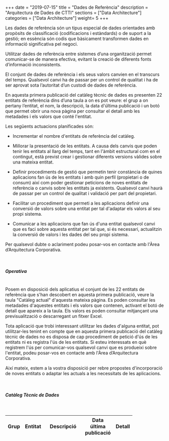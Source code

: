 +++
date        = "2019-07-15"
title       = "Dades de Referència"
description = "Arquitectura de Dades de CTTI"
sections    = ["Data Architecture"]
categories  = ["Data Architecture"]
weight= 5
+++

Les dades de referència són un tipus especial de dades orientades amb propòsits de classificació (codificacions i estàndards) o de suport a la gestió; en essència són codis que bàsicament transformen dades en informació significativa pel negoci. 

Utilitzar dades de referència entre sistemes d’una organització permet comunicar-se de manera efectiva, evitant la creació de diferents fonts d’informació inconsistents.

El conjunt de dades de referència i els seus valors canvien en el transcurs del temps. Qualsevol canvi ha de passar per un control de qualitat i ha de ser aprovat sota l’autoritat d’un custodi de dades de referència. 

En aquesta primera publicació del catàleg tècnic de dades es presenten 22 entitats de referència dins d’una taula a on es pot veure: el grup a on pertany l’entitat, el nom, la descripció, la data d'última publicació i un botó que permet obrir una nova pàgina per consultar el detall amb les metadades i els valors que conté l'entitat.

Les següents actuacions planificades són:

- Incrementar el nombre d'entitats de referència del catàleg.

- Millorar la presentació de les entitats. A causa dels canvis que poden tenir les entitats al llarg del temps, tant en l'àmbit estructural com en el contingut, està previst crear i gestionar diferents versions vàlides sobre una mateixa entitat.

- Definir procediments de gestió que permetin tenir constància de quines aplicacions fan ús de les entitats i amb quin perfil (propietari o de consum) així com poder gestionar peticions de noves entitats de referència o canvis sobre les entitats ja existents. Qualsevol canvi haurà de passar per un control de qualitat i validació per part del propietari.

- Facilitar un procediment que permeti a les aplicacions definir una conversió de valors sobre una entitat per tal d'adaptar els valors al seu propi sistema.

- Comunicar a les aplicacions que fan ús d'una entitat qualsevol canvi que es faci sobre aquesta entitat per tal que, si és necessari, actualitzin la conversió de valors i les dades del seu propi sistema.


Per qualsevol dubte o aclariment podeu posar-vos en contacte amb l'Àrea d’Arquitectura Corporativa.


<br/>
<h5>Operativa</h5>
<br/>
Posem en disposició dels aplicatius el conjunt de les 22 entitats de referència que s'han descobert en aquesta primera publicació, veure la taula "Catàleg actual" d'aquesta mateixa pàgina. Es poden consultar les metadades d'aquestes entitats i els valors que contenen, activant el botó de detall que apareix a la taula. Els valors es poden consultar mitjançant una previsualització o descarregant un fitxer Excel.

Tota aplicació que trobi interessant utilitzar les dades d'alguna entitat, pot utilitzar-les tenint en compte que en aquesta primera publicació del catàleg tècnic de dades no es disposa de cap procediment de petició d'ús de les entitats ni es registra l'ús de les entitats. Si esteu interessats en què registrem l'ús per comunicar-vos qualsevol canvi que es produeixi sobre l'entitat, podeu posar-vos en contacte amb l'Àrea d’Arquitectura Corporativa.

Així mateix, estem a la vostra disposició per rebre propostes d'incorporació de noves entitats o adaptar les actuals a les necessitats de les aplicacions.



<br/>
<h5>Catàleg Tècnic de Dades</h5>
<br/>

<style>
.myButton {
  -moz-box-shadow: 0px 0px 0px -13px #9fb4f2;
  -webkit-box-shadow: 0px 0px 0px -13px #9fb4f2;
  box-shadow: 0px 0px 0px -13px #9fb4f2;
  background:-webkit-gradient(linear, left top, left bottom, color-stop(0.05, #7892c2), color-stop(1, #476e9e));
  background:-moz-linear-gradient(top, #7892c2 5%, #476e9e 100%);
  background:-webkit-linear-gradient(top, #7892c2 5%, #476e9e 100%);
  background:-o-linear-gradient(top, #7892c2 5%, #476e9e 100%);
  background:-ms-linear-gradient(top, #7892c2 5%, #476e9e 100%);
  background:linear-gradient(to bottom, #7892c2 5%, #476e9e 100%);
  filter:progid:DXImageTransform.Microsoft.gradient(startColorstr='#7892c2', endColorstr='#476e9e',GradientType=0);
  background-color:#7892c2;
  -moz-border-radius:42px;
  -webkit-border-radius:42px;
  border-radius:42px;
  border:1px solid #4e6096;
  display:inline-block;
  cursor:pointer;
  color:#ffffff;
  font-family:Arial;
  font-size:14px;
  padding:0px 40px;
  text-decoration:none;
  text-shadow:0px 1px 0px #283966;
}
.myButton:hover {
  background:-webkit-gradient(linear, left top, left bottom, color-stop(0.05, #476e9e), color-stop(1, #7892c2));
  background:-moz-linear-gradient(top, #476e9e 5%, #7892c2 100%);
  background:-webkit-linear-gradient(top, #476e9e 5%, #7892c2 100%);
  background:-o-linear-gradient(top, #476e9e 5%, #7892c2 100%);
  background:-ms-linear-gradient(top, #476e9e 5%, #7892c2 100%);
  background:linear-gradient(to bottom, #476e9e 5%, #7892c2 100%);
  filter:progid:DXImageTransform.Microsoft.gradient(startColorstr='#476e9e', endColorstr='#7892c2',GradientType=0);
  background-color:#476e9e;
}
.myButton:active {
  position:relative;
  top:1px;
}

</style>

<script type="text/javascript">
  $(document).ready(function() {           
    var table =  $('#example').DataTable( {
      "ajax": './json/entitats.json',
      "deferRender": true,
      "bFilter": false,
      "autoWidth": true,
      "scrollY": "800px",
      "scrollCollapse": true,
      "paging": false,
      "ordering": true,
      //"pageLength": 10,
      //"order": [[ 0, 'asc' ]],
      //"info":     false,
      "columnDefs": [ {
            "targets": -1,
            "data": null,
            "defaultContent": "<button class=\"myButton\">Detall</button>"
        } ]
    } );
     $('#example tbody').on('click', 'button', function () {
        //var data = table.row( this ).data();
        var data = table.row( $(this).parents('tr') ).data();
        
        //console.log(data);
        //alert( 'You clicked on '+data[0]+'\'s row' );
        console.log("save data");
        console.log(data);
        localStorage.setItem('data', JSON.stringify(data));
      

        window.location = "../da/detallrefdades";
    } );

});
</script>

  
<div style="width:80%">
<table id="example" class="hover" style="width:100%">
        <thead>
            <tr>
                <th>Grup</th>
                <th>Entitat</th>
                <th style="width:40%">Descripció</th>
                <th>Data última publicació</th>
                <th>Detall</th>
            </tr>
        </thead>
    </table>
</div>




<script src="https://code.jquery.com/jquery-3.3.1.js" type="text/javascript"></script>
<script src="https://cdn.datatables.net/1.10.19/js/jquery.dataTables.min.js" type="text/javascript"></script>
  
 <script src="https://qualitat.solucions.gencat.cat/js/imageMapResizer.min.js" type="text/javascript"></script>
<script src="https://qualitat.solucions.gencat.cat/js/imageMapResizer.min.js" type="text/javascript"></script>
